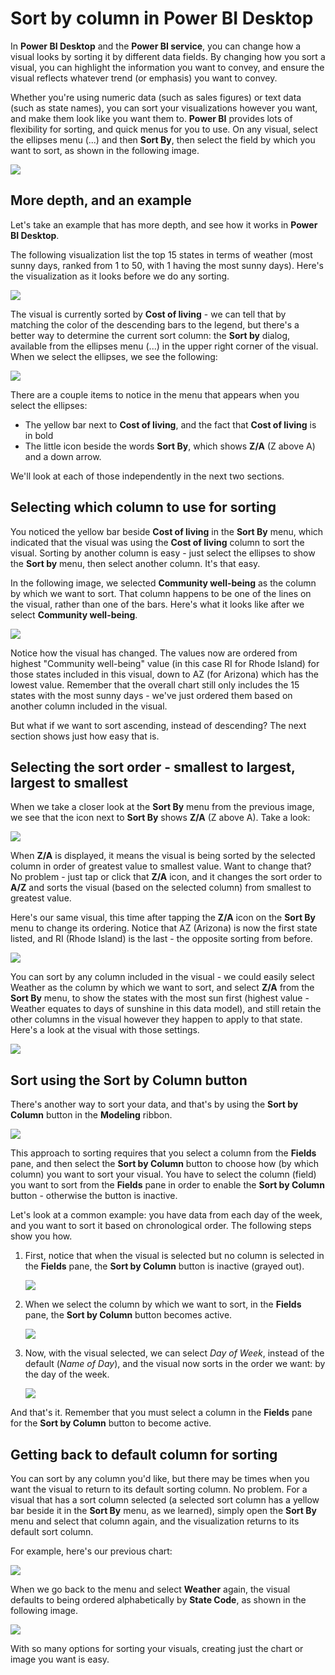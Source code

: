 <properties
   pageTitle="Sort by column in Power BI Desktop"
   description="Sort by column in Power BI Desktop"
   services="powerbi"
   documentationCenter=""
   authors="davidiseminger"
   manager="erikre"
   backup=""
   editor=""
   tags=""
   qualityFocus="monitoring"
   qualityDate="05/01/2017"/>

<tags
   ms.service="powerbi"
   ms.devlang="NA"
   ms.topic="article"
   ms.tgt_pltfrm="NA"
   ms.workload="powerbi"
   ms.date="07/20/2017"
   ms.author="davidi"/>

# Sort by column in Power BI Desktop  

In **Power BI Desktop** and the **Power BI service**, you can change how a visual looks by sorting it by different data fields. By changing how you sort a visual, you can highlight the information you want to convey, and ensure the visual reflects whatever trend (or emphasis) you want to convey.

Whether you're using numeric data (such as sales figures) or text data (such as state names), you can sort your visualizations however you want, and make them look like you want them to.  **Power BI** provides lots of flexibility for sorting, and quick menus for you to use. On any visual, select the ellipses menu (...) and then **Sort By**, then select the field by which you want to sort, as shown in the following image.

![](media/powerbi-desktop-sort-by-column/SortByColumn_2.png)

## More depth, and an example
Let's take an example that has more depth, and see how it works in **Power BI Desktop**.

The following visualization list the top 15 states in terms of weather (most sunny days, ranked from 1 to 50, with 1 having the most sunny days). Here's the visualization as it looks before we do any sorting.

![](media/powerbi-desktop-sort-by-column/SortByColumn_1.png)

The visual is currently sorted by **Cost of living** - we can tell that by matching the color of the descending bars to the legend, but there's a better way to determine the current sort column: the **Sort by** dialog, available from the ellipses menu (...) in the upper right corner of the visual. When we select the ellipses, we see the following:

![](media/powerbi-desktop-sort-by-column/SortByColumn_2.png)

There are a couple items to notice in the menu that appears when you select the ellipses:

-   The yellow bar next to **Cost of living**, and the fact that **Cost of living** is in bold
-   The little icon beside the words **Sort By**, which shows **Z/A** (Z above A) and a down arrow.

We'll look at each of those independently in the next two sections.

## Selecting which column to use for sorting

You noticed the yellow bar beside **Cost of living** in the **Sort By** menu, which indicated that the visual was using the **Cost of living** column to sort the visual. Sorting by another column is easy - just select the ellipses to show the **Sort by** menu, then select another column. It's that easy.

In the following image, we selected **Community well-being** as the column by which we want to sort. That column happens to be one of the lines on the visual, rather than one of the bars. Here's what it looks like after we select **Community well-being**.

![](media/powerbi-desktop-sort-by-column/SortByColumn_3.png)

Notice how the visual has changed. The values now are ordered from highest "Community well-being" value (in this case RI for Rhode Island) for those states included in this visual, down to AZ (for Arizona) which has the lowest value. Remember that the overall chart still only includes the 15 states with the most sunny days - we've just ordered them based on another column included in the visual.

But what if we want to sort ascending, instead of descending? The next section shows just how easy that is.

## Selecting the sort order - smallest to largest, largest to smallest

When we take a closer look at the **Sort By** menu from the previous image, we see that the icon next to **Sort By** shows **Z/A** (Z above A). Take a look:

![](media/powerbi-desktop-sort-by-column/SortByColumn_4.png)

When **Z/A** is displayed, it means the visual is being sorted by the selected column in order of greatest value to smallest value. Want to change that? No problem - just tap or click that **Z/A** icon, and it changes the sort order to **A/Z** and sorts the visual (based on the selected column) from smallest to greatest value.

Here's our same visual, this time after tapping the **Z/A** icon on the **Sort By** menu to change its ordering. Notice that AZ (Arizona) is now the first state listed, and RI (Rhode Island) is the last - the opposite sorting from before.

![](media/powerbi-desktop-sort-by-column/SortByColumn_5.png)

You can sort by any column included in the visual - we could easily select Weather as the column by which we want to sort, and select **Z/A** from the **Sort By** menu, to show the states with the most sun first (highest value - Weather equates to days of sunshine in this data model), and still retain the other columns in the visual however they happen to apply to that state. Here's a look at the visual with those settings.

![](media/powerbi-desktop-sort-by-column/SortByColumn_6.png)

## Sort using the Sort by Column button

There's another way to sort your data, and that's by using the **Sort by Column** button in the **Modeling** ribbon.

![](media/powerbi-desktop-sort-by-column/SortByColumn_8.png)

This approach to sorting requires that you select a column from the **Fields** pane, and then select the **Sort by Column** button to choose how (by which column) you want to sort your visual. You have to select the column (field) you want to sort from the **Fields** pane in order to enable the **Sort by Column** button - otherwise the button is inactive.

Let's look at a common example: you have data from each day of the week, and you want to sort it based on chronological order. The following steps show you how.

1.  First, notice that when the visual is selected but no column is selected in the **Fields** pane, the **Sort by Column** button is inactive (grayed out).

    ![](media/powerbi-desktop-sort-by-column/SortByColumn_9a.png)

2.  When we select the column by which we want to sort, in the **Fields** pane, the **Sort by Column** button becomes active.

    ![](media/powerbi-desktop-sort-by-column/SortByColumn_10.png)

3.  Now, with the visual selected, we can select *Day of Week*, instead of the default (*Name of Day*), and the visual now sorts in the order we want: by the day of the week.

    ![](media/powerbi-desktop-sort-by-column/SortByColumn_11.png)

And that's it. Remember that you must select a column in the **Fields** pane for the **Sort by Column** button to become active.


## Getting back to default column for sorting

You can sort by any column you'd like, but there may be times when you want the visual to return to its default sorting column. No problem. For a visual that has a sort column selected (a selected sort column has a yellow bar beside it in the **Sort By** menu, as we learned), simply open the **Sort By** menu and select that column again, and the visualization returns to its default sort column.

For example, here's our previous chart:

![](media/powerbi-desktop-sort-by-column/SortByColumn_6.png)

When we go back to the menu and select **Weather** again, the visual defaults to being ordered alphabetically by **State Code**, as shown in the following image.

![](media/powerbi-desktop-sort-by-column/SortByColumn_7.png)

With so many options for sorting your visuals, creating just the chart or image you want is easy.
